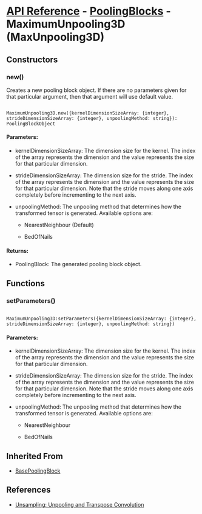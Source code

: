 # [API Reference](../../API.md) - [PoolingBlocks](../PoolingBlocks.md) - MaximumUnpooling3D (MaxUnpooling3D)

## Constructors

### new()

Creates a new pooling block object. If there are no parameters given for that particular argument, then that argument will use default value.

```

MaximumUnpooling3D.new({kernelDimensionSizeArray: {integer}, strideDimensionSizeArray: {integer}, unpoolingMethod: string}): PoolingBlockObject

```

#### Parameters:

* kernelDimensionSizeArray: The dimension size for the kernel. The index of the array represents the dimension and the value represents the size for that particular dimension. 

* strideDimensionSizeArray: The dimension size for the stride. The index of the array represents the dimension and the value represents the size for that particular dimension. Note that the stride moves along one axis completely before incrementing to the next axis.

* unpoolingMethod: The unpooling method that determines how the transformed tensor is generated. Available options are:

	* NearestNeighbour (Default)

	* BedOfNails

#### Returns:

* PoolingBlock: The generated pooling block object.

## Functions

### setParameters()

```

MaximumUnpooling3D:setParameters({kernelDimensionSizeArray: {integer}, strideDimensionSizeArray: {integer}, unpoolingMethod: string})

```

#### Parameters:

* kernelDimensionSizeArray: The dimension size for the kernel. The index of the array represents the dimension and the value represents the size for that particular dimension. 

* strideDimensionSizeArray: The dimension size for the stride. The index of the array represents the dimension and the value represents the size for that particular dimension. Note that the stride moves along one axis completely before incrementing to the next axis.

* unpoolingMethod: The unpooling method that determines how the transformed tensor is generated. Available options are:

	* NearestNeighbour

	* BedOfNails

## Inherited From

* [BasePoolingBlock](BasePoolingBlock.md)

## References

* [Unsampling: Unpooling and Transpose Convolution](https://medium.com/jun94-devpblog/dl-12-unsampling-unpooling-and-transpose-convolution-831dc53687ce)
